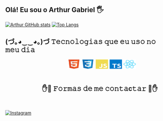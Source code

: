 ## Olá! Eu sou o Arthur Gabriel 🖐️
[![Arthur GitHub stats](https://github-readme-stats.vercel.app/api?username=AckermanDev&show_icons=true&theme=radical)](https://github.com/AckermanDev/)
[![Top Langs](https://github-readme-stats.vercel.app/api/top-langs/?username=AckermanDev&layout=compact&theme=radical&langs_count=8)](https://github.com/AckermanDev/)

## (づ｡◕‿‿◕｡)づ  𝚃𝚎𝚌𝚗𝚘𝚕𝚘𝚐𝚒𝚊𝚜 𝚚𝚞𝚎 𝚎𝚞 𝚞𝚜𝚘 𝚗𝚘 𝚖𝚎𝚞 𝚍𝚒𝚊

<div style="display: inline_bloc;">
  ㅤㅤㅤㅤㅤㅤㅤㅤㅤㅤㅤㅤㅤㅤㅤ
  <img align="center" alt="arT-HTML" height="30" width="40" src="https://raw.githubusercontent.com/devicons/devicon/master/icons/html5/html5-original.svg">
  <img align="center" alt="arT-CSS" height="30" width="40" src="https://raw.githubusercontent.com/devicons/devicon/master/icons/css3/css3-original.svg">
  <img align="center" alt="arT-Js" height="30" width="40" src="https://raw.githubusercontent.com/devicons/devicon/master/icons/javascript/javascript-plain.svg">
  <img align="center" alt="arT-Ts" height="30" width="40" src="https://raw.githubusercontent.com/devicons/devicon/master/icons/typescript/typescript-plain.svg">
  <img align="center" alt="arT-React" height="30" width="40" src="https://raw.githubusercontent.com/devicons/devicon/master/icons/react/react-original.svg">
</div>
<br>

##   ㅤㅤㅤㅤㅤㅤ✋👻 𝙵𝚘𝚛𝚖𝚊𝚜 𝚍𝚎 𝚖𝚎 𝚌𝚘𝚗𝚝𝚊c𝚝𝚊𝚛 👻✋
 <div style="display: inline_bloc;">
   <br>
   
[![Instagram](https://img.shields.io/badge/Instagram-E4405F?style=for-the-badge&logo=instagram&logoColor=white)](https://instagram.com/_arthur.jpg_)

</div>
